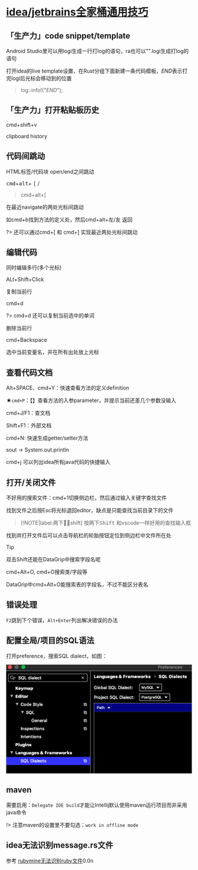 # [idea/jetbrains全家桶通用技巧](/archive/intellij_idea/idea.md)

## 「生产力」code snippet/template

Android Studio里可以用logi生成一行打log的语句，ra也可以"".logi生成打log的语句

打开idea的live template设置，在Rust分组下面新建一条代码模板，$END$表示打完logi后光标会移动到的位置

> log::info!("$END$");

## 「生产力」打开粘贴板历史

cmd+shift+v

clipboard history

## 代码间跳动

<i class="fa fa-hashtag"></i>
HTML标签/代码块 open/end之间跳动

<kbd>cmd</kbd>+<kbd>alt</kbd>+ <kbd>[</kbd> / <kbd></kbd>

> cmd+alt+[

<i class="fa fa-hashtag"></i>
在最近navigate的两处光标间跳动

如cmd+b找到方法的定义处，然后cmd+alt+左/友 返回

?> 还可以通过cmd+\[ 和 cmd+] 实现最近两处光标间跳动

## 编辑代码

<i class="fa fa-hashtag"></i>
同时编辑多行(多个光标)

ALt+Shift+Click

<i class="fa fa-hashtag"></i>
复制当前行

cmd+d

?> cmd+d 还可以复制当前选中的单词

<i class="fa fa-hashtag"></i>
删除当前行

cmd+Backspace

<i class="fa fa-hashtag"></i>
选中当前变量名，并在所有出处放上光标

## 查看代码文档

Alt+SPACE、cmd+Y：快速查看方法的定义definition

★`cmd+P`：【】查看方法的入参parameter，并提示当前还差几个参数没输入

cmd+J/F1：查文档

Shift+F1：外部文档

cmd+N: 快速生成getter/setter方法

<i class="fa fa-hashtag"></i>
sout -> System.out.println

cmd+j 可以列出idea所有java代码的快捷输入

## 打开/关闭文件

不好用的搜索文件：cmd+1切换侧边栏，然后通过输入关键字查找文件

找到文件之后按Esc将光标退回editor，缺点是只能查找当前目录下的文件

> [!NOTE|label:两下￿￿shift]
> 按两下<kbd>Shift</kbd> 和vscode一样好用的查找输入框

找到并打开文件后可以点击导航栏的轮胎按钮定位到侧边栏中文件所在处

> [!TIP]
> 双击Shift还能在DataGrip中搜索字段名呢

cmd+Alt+O, cmd+O搜索类/字段等

DataGrip中cmd+Alt+O能搜索表的字段名，不过不能区分表名

## 错误处理

`F2`跳到下个错误，`Alt+Enter`列出解决错误的办法

## 配置全局/项目的SQL语法

打开preference，搜索SQL dialect，如图：

![](idea_sql_dialect.png)

## maven

需要启用：`Delegate IDE build`才能让Intellij默认使用maven运行项目而非采用java命令

!> 注意maven的设置里不要勾选：`work in offline mode`

## idea无法识别message.rs文件

参考 [rubymine无法识别ruby文件](/2019/11/rubymine_not_recognize_rb.md)0.0n